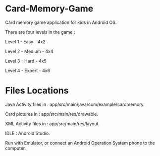 # Card-Memory-Game
Card memory game application for kids in Android OS.

There are four levels in the game :

Level 1 - Easy - 4x2

Level 2 - Medium - 4x4

Level 3 - Hard - 4x5

Level 4 - Expert - 4x6

# Files Locations

Java Activity files in : app/src/main/java/com/example/cardmemory.

Card pictures in : app/src/main/res/drawable.

XML Activity files in : app/src/main/res/layout.

IDLE : Android Studio.

Run with Emulator, or connect an Android Operation System phone to the computer.
